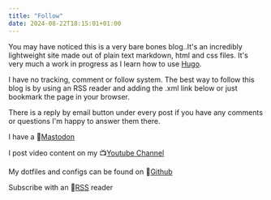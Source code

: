 ```yaml
---
title: "Follow"
date: 2024-08-22T18:15:01+01:00
---
```


You may have noticed this is a very bare bones blog..It's an incredibly lightweight site made out of plain text markdown, html and css files. It's very much a work in progress as I learn how to use [Hugo](https://gohugo.io/). 

I have no tracking, comment or follow system. The best way to follow this blog is by using an RSS reader and adding the .xml link below or just bookmark the page in your browser.

There is a reply by email button under every post if you have any comments or questions I'm happy to answer them there. 

I have a 🐘[Mastodon](https://mastodon.social/@bledley)

I post video content on my 📺[Youtube Channel](https://www.youtube.com/@bledleysworld)

My dotfiles and configs can be found on 🤖[Github](https://github.com/bleds1)

Subscribe with an 📰[RSS](/index.xml) reader
